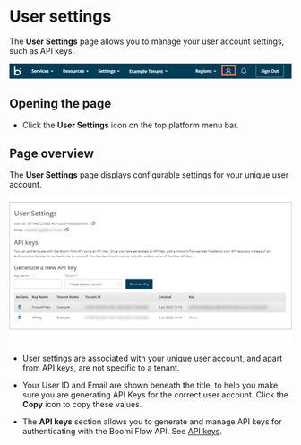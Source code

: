 # User settings

<head>
  <meta name="guidename" content="Flow"/>
  <meta name="context" content="GUID-a75df92d-0c13-4468-a57f-4ea66101ccd8"/>
</head>


The **User Settings** page allows you to manage your user account settings, such as API keys.

![User Settings page](../Images/img-flo-menu_user_settings_33258e94-6f79-4cf8-8d15-48d28341fa81.png)

## Opening the page

-   Click the **User Settings** icon on the top platform menu bar.


## Page overview

The **User Settings** page displays configurable settings for your unique user account.

![User Settings](../Images/img-flo_User_Settings_51e22343-ab24-40d8-b7b8-2f8bef6c0d66.png)

-   User settings are associated with your unique user account, and apart from API keys, are not specific to a tenant.

-   Your User ID and Email are shown beneath the title, to help you make sure you are generating API Keys for the correct user account. Click the **Copy** icon to copy these values.

-   The **API keys** section allows you to generate and manage API keys for authenticating with the Boomi Flow API. See [API keys](flo-API_Keys_7c393c4c-2193-40ee-b0aa-ef148c5b423c.md).